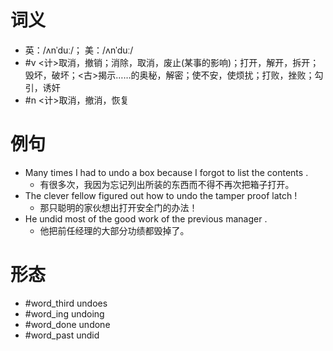 # 词义
- 英：/ʌnˈduː/； 美：/ʌnˈduː/
- #v <计>取消，撤销；消除，取消，废止(某事的影响)；打开，解开，拆开；毁坏，破坏；<古>揭示……的奥秘，解密；使不安，使烦扰；打败，挫败；勾引，诱奸
- #n <计>取消，撤消，恢复
# 例句
- Many times I had to undo a box because I forgot to list the contents .
	- 有很多次，我因为忘记列出所装的东西而不得不再次把箱子打开。
- The clever fellow figured out how to undo the tamper proof latch !
	- 那只聪明的家伙想出打开安全门的办法！
- He undid most of the good work of the previous manager .
	- 他把前任经理的大部分功绩都毁掉了。
# 形态
- #word_third undoes
- #word_ing undoing
- #word_done undone
- #word_past undid
